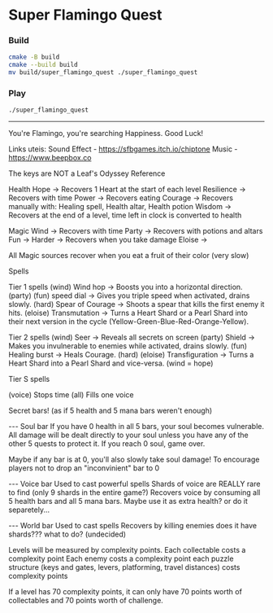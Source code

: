 # Super Flamingo Quest

### Build

```sh
cmake -B build
cmake --build build
mv build/super_flamingo_quest ./super_flamingo_quest
```

### Play

```sh
./super_flamingo_quest
```

---

You're Flamingo, you're searching Happiness. Good Luck!

Links uteis:
Sound Effect - https://sfbgames.itch.io/chiptone
Music - https://www.beepbox.co


The keys are NOT a Leaf's Odyssey Reference


Health
Hope -> Recovers 1 Heart at the start of each level
Resilience -> Recovers with time
Power -> Recovers eating
Courage -> Recovers manually with: Healing spell, Health altar, Health potion
Wisdom -> Recovers at the end of a level, time left in clock is converted to health

Magic
Wind -> Recovers with time
Party -> Recovers with potions and altars
Fun -> 
Harder -> Recovers when you take damage
Eloise ->

All Magic sources recover when you eat a fruit of their color (very slow)


Spells

Tier 1 spells
(wind) Wind hop -> Boosts you into a horizontal direction.
(party)
(fun) speed dial -> Gives you triple speed when activated, drains slowly.
(hard) Spear of Courage -> Shoots a spear that kills the first enemy it hits.
(eloise) Transmutation -> Turns a Heart Shard or a Pearl Shard into their next version in the cycle (Yellow-Green-Blue-Red-Orange-Yellow).

Tier 2 spells
(wind) Seer -> Reveals all secrets on screen
(party) Shield -> Makes you invulnerable to enemies while activated, drains slowly.
(fun) Healing burst -> Heals Courage.
(hard)
(eloise) Transfiguration -> Turns a Heart Shard into a Pearl Shard and vice-versa. (wind = hope)

Tier S spells

(voice) Stops time
(all) Fills one voice


Secret bars! (as if 5 health and 5 mana bars weren't enough)

--- Soul bar
If you have 0 health in all 5 bars, your soul becomes vulnerable.
All damage will be dealt directly to your soul unless you have any of the other 5 quests to protect it.
If you reach 0 soul, game over.

Maybe if any bar is at 0, you'll also slowly take soul damage!
To encourage players not to drop an "inconvinient" bar to 0

--- Voice bar
Used to cast powerful spells
Shards of voice are REALLY rare to find (only 9 shards in the entire game?)
Recovers voice by consuming all 5 health bars and all 5 mana bars.
Maybe use it as extra health? or do it separetely...

--- World bar
Used to cast spells
Recovers by killing enemies
does it have shards??? what to do? (undecided)





Levels will be measured by complexity points.
Each collectable costs a complexity point
Each enemy costs a complexity point
each puzzle structure (keys and gates, levers, platforming, travel distances) costs complexity points

If a level has 70 complexity points, it can only have 70 points worth of collectables and 70 points worth of challenge.

